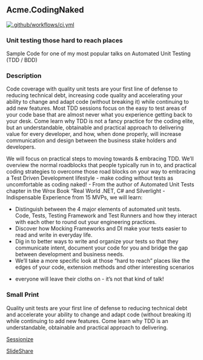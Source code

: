 ## Acme.CodingNaked

[![.github/workflows/ci.yml](https://github.com/calebjenkins/Acme.CodingNaked/actions/workflows/ci.yml/badge.svg)](https://github.com/calebjenkins/Acme.CodingNaked/actions/workflows/ci.yml)

### Unit testing those hard to reach places
Sample Code for one of my most popular talks on Automated Unit Testing (TDD / BDD)

### Description
Code coverage with quality unit tests are your first line of defense to reducing technical debt, increasing code quality and accelerating your ability to change and adapt code (without breaking it) while continuing to add new features. Most TDD sessions focus on the easy to test areas of your code base that are almost never what you experience getting back to your desk. Come learn why TDD is not a fancy practice for the coding elite, but an understandable, obtainable and practical approach to delivering value for every developer, and how, when done properly, will increase communication and design between the business stake holders and developers.

We will focus on practical steps to moving towards & embracing TDD. We’ll overview the normal roadblocks that people typically run in to, and practical coding strategies to overcome those road blocks on your way to embracing a Test Driven Development lifestyle - make coding without tests as uncomfortable as coding naked! - From the author of Automated Unit Tests chapter in the Wrox Book “Real World .NET, C# and Silverlight - Indispensable Experience from 15 MVPs, we will learn: 
- Distinguish between the 4 major elements of automated unit tests. Code, Tests, Testing Framework and Test Runners and how they interact with each other to round out your engineering practices.
- Discover how Mocking Frameworks and DI make your tests easier to read and write in everyday life.
- Dig in to better ways to write and organize your tests so that they communicate intent, document your code for you and bridge the gap between development and business needs.
- We’ll take a more specific look at those “hard to reach” places like the edges of your code, extension methods and other interesting scenarios

* everyone will leave their cloths on - it’s not that kind of talk!

### Small Print
Quality unit tests are your first line of defense to reducing technical debt and accelerate your ability to change and adapt code (without breaking it) while continuing to add new features. Come learn why TDD is an understandable, obtainable and practical approach to delivering.

[Sessionize](https://sessionize.com/s/calebjenkins/coding_naked__unit_testing_those_ha/18992)

[SlideShare](https://www.slideshare.net/calebjenkins/coding-naked)
